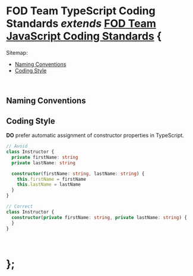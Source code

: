 # FOD Team TypeScript Coding Standards _extends_ <a href="../javascript/README.md">FOD Team JavaScript Coding Standards</a> {

Sitemap:
  * [Naming Conventions](#NamingConventions)
  * [Coding Style](#CodingStyle)
<br>

## Naming Conventions<a name="NamingConventions"></a>

## Coding Style<a name="CodingStyle"></a>


**DO** prefer automatic assignment of constructor properties in TypeScript.

```typescript
// Avoid
class Instructor {
  private firstName: string
  private lastName: string

  constructor(firstName: string, lastName: string) {
    this.firstName = firstName
    this.lastName = lastName
  }
}

// Correct
class Instructor {
  constructor(private firstName: string, private lastName: string) {
  }
}
```
<br>

# };
